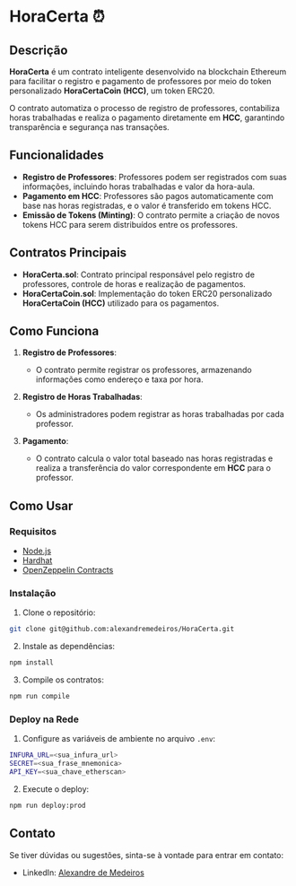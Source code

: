 
# HoraCerta ⏰

## Descrição

**HoraCerta** é um contrato inteligente desenvolvido na blockchain Ethereum para facilitar o registro e pagamento de professores por meio do token personalizado **HoraCertaCoin (HCC)**, um token ERC20.

O contrato automatiza o processo de registro de professores, contabiliza horas trabalhadas e realiza o pagamento diretamente em **HCC**, garantindo transparência e segurança nas transações.

## Funcionalidades

- **Registro de Professores**: Professores podem ser registrados com suas informações, incluindo horas trabalhadas e valor da hora-aula.
- **Pagamento em HCC**: Professores são pagos automaticamente com base nas horas registradas, e o valor é transferido em tokens HCC.
- **Emissão de Tokens (Minting)**: O contrato permite a criação de novos tokens HCC para serem distribuídos entre os professores.

## Contratos Principais

- **HoraCerta.sol**: Contrato principal responsável pelo registro de professores, controle de horas e realização de pagamentos.
- **HoraCertaCoin.sol**: Implementação do token ERC20 personalizado **HoraCertaCoin (HCC)** utilizado para os pagamentos.

## Como Funciona

1. **Registro de Professores**: 
    - O contrato permite registrar os professores, armazenando informações como endereço e taxa por hora.
  
2. **Registro de Horas Trabalhadas**: 
    - Os administradores podem registrar as horas trabalhadas por cada professor.

3. **Pagamento**:
    - O contrato calcula o valor total baseado nas horas registradas e realiza a transferência do valor correspondente em **HCC** para o professor.

## Como Usar

### Requisitos

- [Node.js](https://nodejs.org/)
- [Hardhat](https://hardhat.org/)
- [OpenZeppelin Contracts](https://openzeppelin.com/contracts/)

### Instalação

1. Clone o repositório:

```bash
git clone git@github.com:alexandremedeiros/HoraCerta.git
```

2. Instale as dependências:

```bash
npm install
```

3. Compile os contratos:

```bash
npm run compile
```


### Deploy na Rede

1. Configure as variáveis de ambiente no arquivo `.env`:

```bash
INFURA_URL=<sua_infura_url>
SECRET=<sua_frase_mnemonica>
API_KEY=<sua_chave_etherscan>
```

2. Execute o deploy:

```bash
npm run deploy:prod
```

## Contato

Se tiver dúvidas ou sugestões, sinta-se à vontade para entrar em contato:

- LinkedIn: [Alexandre de Medeiros](https://www.linkedin.com/in/alexandre-medeiross/)
